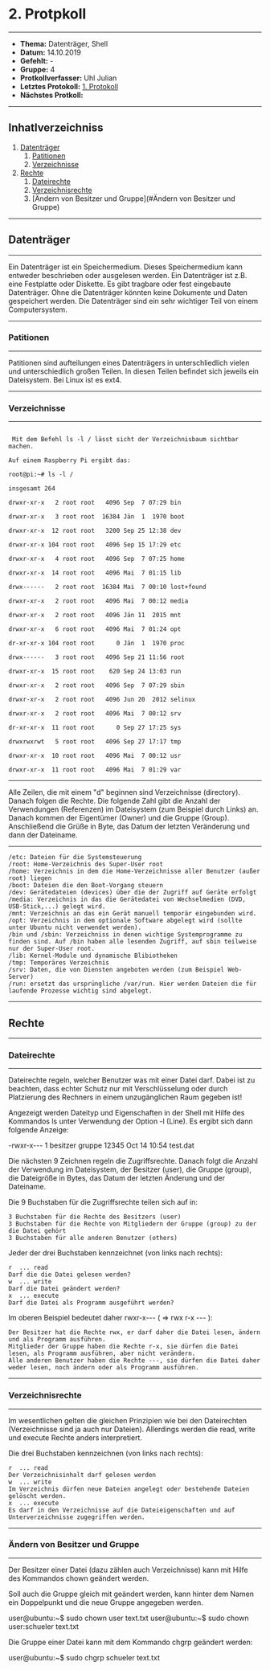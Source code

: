 # 2. Protpkoll

------------------------------

* **Thema:** Datenträger, Shell
* **Datum:** 14.10.2019
* **Gefehlt:** -
* **Gruppe:** 4
* **Protkollverfasser:** Uhl Julian
* **Letztes Protokoll:** [1. Protokoll](https://github.com/HTLMechatronics/m17-3ahme-la1-sx/blob/uhljum17/uhljum17/protokolle_2019-09-30_uhljum17.md)
* **Nächstes Protkoll:**

------------------------------

## Inhatlverzeichniss
1. [Datenträger](#datenträger)
   1. [Patitionen](#patitionen)
   1. [Verzeichnisse](#verzeichnisse)  
1. [Rechte](#rechte)
   1. [Dateirechte](#dateirechte)
   1. [Verzeichnisrechte](#verzeichnisrechte)
   1. [Ändern von Besitzer und Gruppe](#Ändern von Besitzer und Gruppe)

-------------------------------

## Datenträger

---------------------

Ein Datenträger ist ein Speichermedium. Dieses Speichermedium kann entweder beschrieben oder ausgelesen werden. Ein Datenträger ist z.B. eine Festplatte oder Diskette. Es gibt tragbare oder fest eingebaute Datenträger. Ohne die Datenträger könnten keine Dokumente und Daten gespeichert werden. Die Datenträger sind ein sehr wichtiger Teil von einem Computersystem.

---------------------

### Patitionen

---------------------

Patitionen sind aufteilungen eines Datenträgers in unterschliedlich vielen und unterschiedlich großen Teilen. In diesen Teilen befindet sich jeweils ein Dateisystem. Bei Linux ist es ext4.

---------------------

### Verzeichnisse

---------------------
```bsah

 Mit dem Befehl ls -l / lässt sicht der Verzeichnisbaum sichtbar machen.

Auf einem Raspberry Pi ergibt das:

root@pi:~# ls -l /

insgesamt 264

drwxr-xr-x   2 root root   4096 Sep  7 07:29 bin

drwxr-xr-x   3 root root  16384 Jän  1  1970 boot

drwxr-xr-x  12 root root   3200 Sep 25 12:38 dev

drwxr-xr-x 104 root root   4096 Sep 15 17:29 etc

drwxr-xr-x   4 root root   4096 Sep  7 07:25 home

drwxr-xr-x  14 root root   4096 Mai  7 01:15 lib

drwx------   2 root root  16384 Mai  7 00:10 lost+found

drwxr-xr-x   2 root root   4096 Mai  7 00:12 media

drwxr-xr-x   2 root root   4096 Jän 11  2015 mnt

drwxr-xr-x   6 root root   4096 Mai  7 01:24 opt

dr-xr-xr-x 104 root root      0 Jän  1  1970 proc

drwx------   3 root root   4096 Sep 21 11:56 root

drwxr-xr-x  15 root root    620 Sep 24 13:03 run

drwxr-xr-x   2 root root   4096 Sep  7 07:29 sbin

drwxr-xr-x   2 root root   4096 Jun 20  2012 selinux

drwxr-xr-x   2 root root   4096 Mai  7 00:12 srv

dr-xr-xr-x  11 root root      0 Sep 27 17:25 sys

drwxrwxrwt   5 root root   4096 Sep 27 17:17 tmp

drwxr-xr-x  10 root root   4096 Mai  7 00:12 usr

drwxr-xr-x  11 root root   4096 Mai  7 01:29 var

````

-------

Alle Zeilen, die mit einem "d" beginnen sind Verzeichnisse (directory). Danach folgen die Rechte. Die folgende Zahl gibt die Anzahl der Verwendungen (Referenzen) im Dateisystem (zum Beispiel durch Links) an. Danach kommen der Eigentümer (Owner) und die Gruppe (Group). Anschließend die Grüße in Byte, das Datum der letzten Veränderung und dann der Dateiname.

------

    /etc: Dateien für die Systemsteuerung
    /root: Home-Verzeichnis des Super-User root
    /home: Verzeichnis in dem die Home-Verzeichnisse aller Benutzer (außer root) liegen
    /boot: Dateien die den Boot-Vorgang steuern
    /dev: Gerätedateien (devices) über die der Zugriff auf Geräte erfolgt
    /media: Verzeichnis in das die Gerätedatei von Wechselmedien (DVD, USB-Stick,...) gelegt wird.
    /mnt: Verzeichnis an das ein Gerät manuell temporär eingebunden wird.
    /opt: Verzeichnis in dem optionale Software abgelegt wird (sollte unter Ubuntu nicht verwendet werden).
    /bin und /sbin: Verzeichniss in denen wichtige Systemprogramme zu finden sind. Auf /bin haben alle lesenden Zugriff, auf sbin teilweise nur der Super-User root.
    /lib: Kernel-Module und dynamische Blibiotheken
    /tmp: Temporäres Verzeichnis
    /srv: Daten, die von Diensten angeboten werden (zum Beispiel Web-Server)
    /run: ersetzt das ursprüngliche /var/run. Hier werden Dateien die für laufende Prozesse wichtig sind abgelegt.
    
-----------------------------

## Rechte

--------------------------

### Dateirechte

---------------------

Dateirechte regeln, welcher Benutzer was mit einer Datei darf. Dabei ist zu beachten, dass echter Schutz nur mit Verschlüsselung oder durch Platzierung des Rechners in einem unzugänglichen Raum gegeben ist!

 Angezeigt werden Dateityp und Eigenschaften in der Shell mit Hilfe des Kommandos ls unter Verwendung der Option -l (Line). Es ergibt sich dann folgende Anzeige:

-rwxr-x--- 1 besitzer gruppe 12345 Oct 14 10:54 test.dat

Die nächsten 9 Zeichnen regeln die Zugriffsrechte. Danach folgt die Anzahl der Verwendung im Dateisystem, der Besitzer (user), die Gruppe (group), die Dateigröße in Bytes, das Datum der letzten Änderung und der Dateiname.

Die 9 Buchstaben für die Zugriffsrechte teilen sich auf in:

    3 Buchstaben für die Rechte des Besitzers (user)
    3 Buchstaben für die Rechte von Mitgliedern der Gruppe (group) zu der die Datei gehört
    3 Buchstaben für alle anderen Benutzer (others)

Jeder der drei Buchstaben kennzeichnet (von links nach rechts):

    r  ... read
    Darf die die Datei gelesen werden?
    w  ... write
    Darf die Datei geändert werden?
    x  ... execute
    Darf die Datei als Programm ausgeführt werden?


 Im oberen Beispiel bedeutet daher rwxr-x--- ( ⇒  rwx  r-x  --- ):

    Der Besitzer hat die Rechte rwx, er darf daher die Datei lesen, ändern und als Programm ausführen.
    Mitglieder der Gruppe haben die Rechte r-x, sie dürfen die Datei lesen, als Programm ausführen, aber nicht verändern.
    Alle anderen Benutzer haben die Rechte ---, sie dürfen die Datei daher weder lesen, noch ändern oder als Programm ausführen.
    
---------------------

### Verzeichnisrechte

---------------------------

Im wesentlichen gelten die gleichen Prinzipien wie bei den Dateirechten (Verzeichnisse sind ja auch nur Dateien). Allerdings werden die read, write und execute Rechte anders interpretiert.

Die drei Buchstaben kennzeichnen (von links nach rechts):

    r  ... read
    Der Verzeichnisinhalt darf gelesen werden
    w  ... write
    Im Verzeichnis dürfen neue Dateien angelegt oder bestehende Dateien gelöscht werden.
    x  ... execute
    Es darf in den Verzeichnisse auf die Dateieigenschaften und auf Unterverzeichnisse zugegriffen werden.
    
-----------------------

### Ändern von Besitzer und Gruppe

-------------------------

Der Besitzer einer Datei (dazu zählen auch Verzeichnisse) kann mit Hilfe des Kommandos chown geändert werden.

Soll auch die Gruppe gleich mit geändert werden, kann hinter dem Namen ein Doppelpunkt und die neue Gruppe angegeben werden.

user@ubuntu:~$ sudo chown user text.txt
user@ubuntu:~$ sudo chown user:schueler text.txt

Die Gruppe einer Datei kann mit dem Kommando chgrp geändert werden:

user@ubuntu:~$ sudo chgrp schueler text.txt
